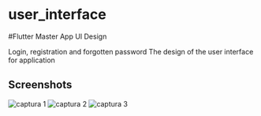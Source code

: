 # user_interface

#Flutter Master App UI Design

Login, registration and forgotten password The design of the user interface for application

## Screenshots
![captura 1](https://user-images.githubusercontent.com/75805974/140609233-aab36de9-9515-4379-843d-8c16e5a53613.jpg)
![captura 2](https://user-images.githubusercontent.com/75805974/140609235-18c1b009-fa11-4ce6-a404-6c014f4ae072.jpg)
![captura 3](https://user-images.githubusercontent.com/75805974/140609236-30fd7ac0-ff8c-4d8c-aa09-bd8e5c2a0465.jpg)
